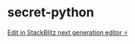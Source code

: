 # secret-python

[Edit in StackBlitz next generation editor ⚡️](https://stackblitz.com/~/github.com/itsdagi/secret-python)